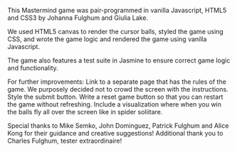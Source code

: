This Mastermind game was pair-programmed in vanilla Javascript, HTML5 and CSS3 by Johanna Fulghum and Giulia Lake.

We used HTML5 canvas to render the cursor balls, styled the game using CSS, and wrote the game logic and rendered the game using vanilla Javascript.

The game also features a test suite in Jasmine to ensure correct game logic and functionality.

For further improvements:
Link to a separate page that has the rules of the game. We purposely decided not to crowd the screen with the instructions.
Style the submit button.
Write a reset game button so that you can restart the game without refreshing.
Include a visualization where when you win the balls fly all over the screen like in spider soliitare.

Special thanks to Mike Semko, John Dominguez, Patrick Fulghum and Alice Kong for their guidance and creative suggestions! Additional thank you to Charles Fulghum, tester extraordinaire!
